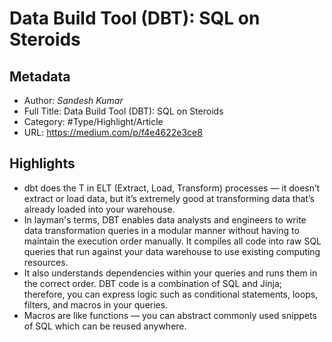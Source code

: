 # Data Build Tool (DBT): SQL on Steroids

## Metadata

* Author: *Sandesh Kumar*
* Full Title: Data Build Tool (DBT): SQL on Steroids
* Category: #Type/Highlight/Article
* URL: https://medium.com/p/f4e4622e3ce8

## Highlights

* dbt does the T in ELT (Extract, Load, Transform) processes — it doesn’t extract or load data, but it’s extremely good at transforming data that’s already loaded into your warehouse.
* In layman's terms, DBT enables data analysts and engineers to write data transformation queries in a modular manner without having to maintain the execution order manually. It compiles all code into raw SQL queries that run against your data warehouse to use existing computing resources.
* It also understands dependencies within your queries and runs them in the correct order. DBT code is a combination of SQL and Jinja; therefore, you can express logic such as conditional statements, loops, filters, and macros in your queries.
* Macros are like functions — you can abstract commonly used snippets of SQL which can be reused anywhere.
